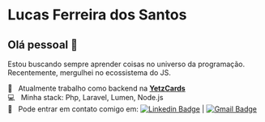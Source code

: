 # Lucas Ferreira dos Santos

## Olá pessoal 👋

Estou buscando sempre aprender coisas no universo da programação. Recentemente, mergulhei no ecossistema do JS.

 :checkered_flag:  &nbsp; Atualmente  trabalho como backend na **[YetzCards](https://yetzcards.com.br)** 
 <br/> :computer: &nbsp; Minha stack: Php, Laravel, Lumen, Node.js 
 <br/> :email: &nbsp; Pode entrar em contato comigo em: [![Linkedin Badge](https://img.shields.io/badge/-LucasFerreira-blue?style=flat-square&logo=Linkedin&logoColor=white&link=https://www.linkedin.com/in/lucas-ferreira-aab607134/)](https://www.linkedin.com/in/lucas-ferreira-aab607134/) 
| 
[![Gmail Badge](https://img.shields.io/badge/-lucasferreira@cryptos.eti.br-c14438?style=flat-square&logo=Gmail&logoColor=white&link=mailto:lucasferreira@cryptos.eti.br)](mailto:lucasferreira@cryptos.eti.br)

